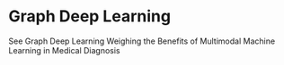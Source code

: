 # Graph Deep Learning

See Graph Deep Learning Weighing the Benefits of Multimodal Machine Learning in Medical Diagnosis
